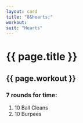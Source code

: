 ```yaml
---
layout: card
title: "8&hearts;"
workout:
suit: "Hearts"
---
```


<h1 class="red">{{ page.title }}</h1>

<h2>{{ page.workout }}</h2>

<h3>7 rounds for time:</h3>

<ol>
  <li>10 Ball Cleans</li>
  <li>10 Burpees</li>
</ol>
